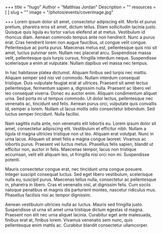 +++
title = "hugo"
Author = "Matthias Jordan"
Description = ""
resources = [
]
slug = ""
image = "/photos/events/coverimage.jpg"

+++
Lorem ipsum dolor sit amet, consectetur adipiscing elit. Morbi et purus pretium, pharetra eros sit amet, dictum tellus. Etiam sollicitudin lacinia justo. Quisque quis ligula eu tortor varius eleifend at at metus. Vestibulum id rhoncus diam. Aenean commodo tempus ante non hendrerit. Nunc a purus erat. Cras hendrerit lorem non augue faucibus, ut congue velit congue. Pellentesque ac porta purus. Maecenas metus est, pellentesque quis nisi sit amet, luctus pulvinar sem. Nullam nec placerat arcu. Suspendisse massa velit, pellentesque quis turpis cursus, fringilla interdum neque. Suspendisse scelerisque a enim at vulputate. Nullam dapibus vel massa nec tempus.

In hac habitasse platea dictumst. Aliquam finibus sed turpis nec mattis. Aliquam semper sed nisi vel commodo. Nullam interdum consequat tristique. Duis vulputate feugiat erat at ultrices. Praesent sit amet lectus pellentesque, fermentum sapien a, dignissim nulla. Praesent ac libero vel leo consequat viverra. Donec eu auctor enim. Aliquam condimentum aliquet urna. Sed porta mi ut tempus commodo. Ut dolor lectus, pellentesque nec venenatis ac, tincidunt sed felis. Aenean purus orci, vulputate quis convallis id, semper a lorem. Nullam ut lacus mollis odio consectetur bibendum. Sed luctus semper tincidunt. Nulla facilisi.

Nam sagittis nulla ante, non venenatis elit lobortis eu. Lorem ipsum dolor sit amet, consectetur adipiscing elit. Vestibulum et efficitur nibh. Nullam a ligula id magna ultricies tristique non ut leo. Aliquam erat volutpat. Nunc in urna lacus. Aliquam sit amet felis a magna congue laoreet. Vivamus ac lobortis purus. Praesent vel luctus metus. Phasellus felis sapien, blandit ut efficitur non, auctor in felis. Maecenas tempor, lacus non tristique accumsan, velit elit aliquam leo, ut fringilla nisi orci non mi. Suspendisse potenti.

Mauris consectetur congue erat, nec tincidunt urna congue posuere. Integer suscipit consequat luctus. Sed eget libero vestibulum, scelerisque nulla eu, suscipit purus. Maecenas tellus nulla, consectetur ac pellentesque in, pharetra in libero. Cras et venenatis nisl, at dignissim felis. Cum sociis natoque penatibus et magnis dis parturient montes, nascetur ridiculus mus. Phasellus facilisis nisi ac tempor dignissim.

Aenean vestibulum ultricies nulla ac luctus. Mauris sed fringilla justo. Suspendisse ut urna sit amet urna tristique dictum egestas id magna. Praesent non elit nec urna aliquet lacinia. Curabitur eget ante malesuada, finibus erat at, finibus lorem. Vivamus venenatis sem nunc, quis pellentesque enim mattis ac. Curabitur blandit consectetur ullamcorper.
